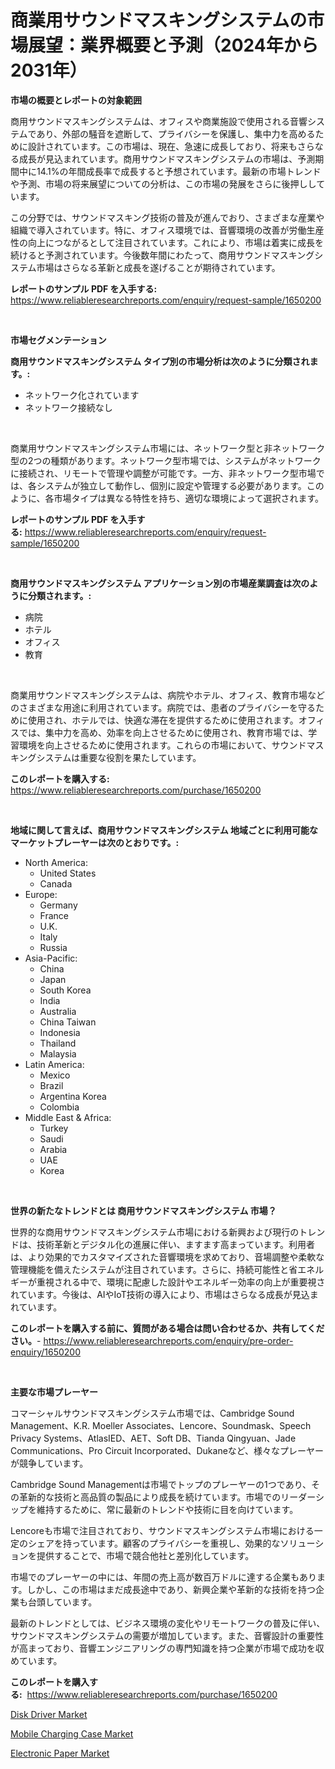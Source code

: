 <p><h1>商業用サウンドマスキングシステムの市場展望：業界概要と予測（2024年から2031年）</h1></p><p><strong>市場の概要とレポートの対象範囲</strong></p>
<p><p>商用サウンドマスキングシステムは、オフィスや商業施設で使用される音響システムであり、外部の騒音を遮断して、プライバシーを保護し、集中力を高めるために設計されています。この市場は、現在、急速に成長しており、将来もさらなる成長が見込まれています。商用サウンドマスキングシステムの市場は、予測期間中に14.1%の年間成長率で成長すると予想されています。最新の市場トレンドや予測、市場の将来展望についての分析は、この市場の発展をさらに後押ししています。</p><p>この分野では、サウンドマスキング技術の普及が進んでおり、さまざまな産業や組織で導入されています。特に、オフィス環境では、音響環境の改善が労働生産性の向上につながるとして注目されています。これにより、市場は着実に成長を続けると予測されています。今後数年間にわたって、商用サウンドマスキングシステム市場はさらなる革新と成長を遂げることが期待されています。</p></p>
<p><strong>レポートのサンプル PDF を入手する:</strong> <a href="https://www.reliableresearchreports.com/enquiry/request-sample/1650200">https://www.reliableresearchreports.com/enquiry/request-sample/1650200</a></p>
<p>&nbsp;</p>
<p><strong>市場セグメンテーション</strong></p>
<p><strong>商用サウンドマスキングシステム タイプ別の市場分析は次のように分類されます。:</strong></p>
<p><ul><li>ネットワーク化されています</li><li>ネットワーク接続なし</li></ul></p>
<p>&nbsp;</p>
<p><p>商業用サウンドマスキングシステム市場には、ネットワーク型と非ネットワーク型の2つの種類があります。ネットワーク型市場では、システムがネットワークに接続され、リモートで管理や調整が可能です。一方、非ネットワーク型市場では、各システムが独立して動作し、個別に設定や管理する必要があります。このように、各市場タイプは異なる特性を持ち、適切な環境によって選択されます。</p></p>
<p><strong>レポートのサンプル PDF を入手する:</strong>&nbsp;<a href="https://www.reliableresearchreports.com/enquiry/request-sample/1650200">https://www.reliableresearchreports.com/enquiry/request-sample/1650200</a></p>
<p>&nbsp;</p>
<p><strong> 商用サウンドマスキングシステム アプリケーション別の市場産業調査は次のように分類されます。:</strong></p>
<p><ul><li>病院</li><li>ホテル</li><li>オフィス</li><li>教育</li></ul></p>
<p>&nbsp;</p>
<p><p>商業用サウンドマスキングシステムは、病院やホテル、オフィス、教育市場などのさまざまな用途に利用されています。病院では、患者のプライバシーを守るために使用され、ホテルでは、快適な滞在を提供するために使用されます。オフィスでは、集中力を高め、効率を向上させるために使用され、教育市場では、学習環境を向上させるために使用されます。これらの市場において、サウンドマスキングシステムは重要な役割を果たしています。</p></p>
<p><strong>このレポートを購入する:</strong>&nbsp; <a href="https://www.reliableresearchreports.com/purchase/1650200">https://www.reliableresearchreports.com/purchase/1650200</a></p>
<p>&nbsp;</p>
<p><strong>地域に関して言えば、商用サウンドマスキングシステム 地域ごとに利用可能なマーケットプレーヤーは次のとおりです。:</strong></p>
<p><ul>
    <li>
        North America:
        <ul>
            <li>United States</li>
            <li>Canada</li>
        </ul>
    </li>
    <li>
        Europe:
        <ul>
            <li>Germany</li>
            <li>France</li>
            <li>U.K.</li>
            <li>Italy</li>
            <li>Russia</li>
        </ul>
    </li>
    <li>
        Asia-Pacific:
        <ul>
            <li>China</li>
            <li>Japan</li>
            <li>South Korea</li>
            <li>India</li>
            <li>Australia</li>
            <li>China Taiwan</li>
            <li>Indonesia</li>
            <li>Thailand</li>
            <li>Malaysia</li>
        </ul>
    </li>
    <li>
        Latin America:
        <ul>
            <li>Mexico</li>
            <li>Brazil</li>
            <li>Argentina Korea</li>
            <li>Colombia</li>
        </ul>
    </li>
    <li>
        Middle East & Africa:
        <ul>
            <li>Turkey</li>
            <li>Saudi</li>
            <li>Arabia</li>
            <li>UAE</li>
            <li>Korea</li>
        </ul>
    </li>
    </ul></p>
<p>&nbsp;</p>
<p><strong>世界の新たなトレンドとは 商用サウンドマスキングシステム 市場？</strong></p>
<p><p>世界的な商用サウンドマスキングシステム市場における新興および現行のトレンドは、技術革新とデジタル化の進展に伴い、ますます高まっています。利用者は、より効果的でカスタマイズされた音響環境を求めており、音場調整や柔軟な管理機能を備えたシステムが注目されています。さらに、持続可能性と省エネルギーが重視される中で、環境に配慮した設計やエネルギー効率の向上が重要視されています。今後は、AIやIoT技術の導入により、市場はさらなる成長が見込まれています。</p></p>
<p><strong>このレポートを購入する前に、質問がある場合は問い合わせるか、共有してください。</strong>- <a href="https://www.reliableresearchreports.com/enquiry/pre-order-enquiry/1650200">https://www.reliableresearchreports.com/enquiry/pre-order-enquiry/1650200</a></p>
<p>&nbsp;</p>
<p><strong>主要な市場プレーヤー</strong></p>
<p><p>コマーシャルサウンドマスキングシステム市場では、Cambridge Sound Management、K.R. Moeller Associates、Lencore、Soundmask、Speech Privacy Systems、AtlasIED、AET、Soft DB、Tianda Qingyuan、Jade Communications、Pro Circuit Incorporated、Dukaneなど、様々なプレーヤーが競争しています。</p><p>Cambridge Sound Managementは市場でトップのプレーヤーの1つであり、その革新的な技術と高品質の製品により成長を続けています。市場でのリーダーシップを維持するために、常に最新のトレンドや技術に目を向けています。</p><p>Lencoreも市場で注目されており、サウンドマスキングシステム市場における一定のシェアを持っています。顧客のプライバシーを重視し、効果的なソリューションを提供することで、市場で競合他社と差別化しています。</p><p>市場でのプレーヤーの中には、年間の売上高が数百万ドルに達する企業もあります。しかし、この市場はまだ成長途中であり、新興企業や革新的な技術を持つ企業も台頭しています。</p><p>最新のトレンドとしては、ビジネス環境の変化やリモートワークの普及に伴い、サウンドマスキングシステムの需要が増加しています。また、音響設計の重要性が高まっており、音響エンジニアリングの専門知識を持つ企業が市場で成功を収めています。</p></p>
<p><strong>このレポートを購入する:</strong>&nbsp;&nbsp;<a href="https://www.reliableresearchreports.com/purchase/1650200">https://www.reliableresearchreports.com/purchase/1650200</a></p>
<p><p><a href="https://github.com/singletonthaxterkelliehr2df/Market-Research-Report-List-1/blob/main/disk-driver-market.md">Disk Driver Market</a></p><p><a href="https://github.com/kufem1/Market-Research-Report-List-2/blob/main/mobile-charging-case-market.md">Mobile Charging Case Market</a></p><p><a href="https://github.com/RichRobinson5/Market-Research-Report-List-4/blob/main/electronic-paper-market.md">Electronic Paper Market</a></p></p>